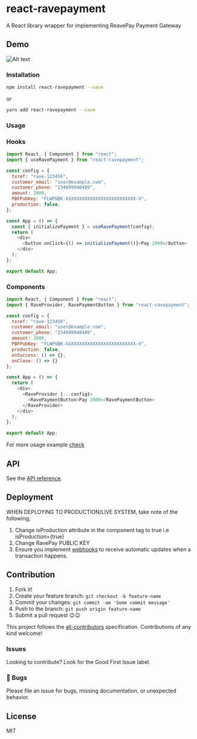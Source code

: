 # react-ravepayment

A React library wrapper for implementing ReavePay Payment Gateway

## Demo

![Alt text](React_App.png?raw=true "Demo Image")

### Installation

```bash
npm install react-ravepayment --save
```

or

```bash
yarn add react-ravepayment --save
```

### Usage

### Hooks

```js
import React, { Component } from "react";
import { useRavePayment } from "react-ravepayment";

const config = {
  txref: "rave-123456",
  customer_email: "user@example.com",
  customer_phone: "234099940409",
  amount: 2000,
  PBFPubKey: "FLWPUBK-XXXXXXXXXXXXXXXXXXXXXXXXXX-X",
  production: false,
};

const App = () => {
  const { initializePayment } = useRavePayment(config);
  return (
    <div>
      <button onClick={() => initializePayment()}>Pay 2000</button>
    </div>
  );
};

export default App;
```

### Components

```js
import React, { Component } from "react";
import { RaveProvider, RavePaymentButton } from "react-ravepayment";

const config = {
  txref: "rave-123456",
  customer_email: "user@example.com",
  customer_phone: "234099940409",
  amount: 2000,
  PBFPubKey: "FLWPUBK-XXXXXXXXXXXXXXXXXXXXXXXXXX-X",
  production: false,
  onSuccess: () => {},
  onClose: () => {}
};

const App = () => {
  return (
    <div>
      <RaveProvider {...config}>
        <RavePaymentButton>Pay 2000</RavePaymentButton>
      </RaveProvider>
    </div>
  );
};

export default App;
```

For more usage example [check](/example/src)

## API

See the [API reference](https://link-to-github-pages).

## Deployment

WHEN DEPLOYING TO PRODUCTION/LIVE SYSTEM, take note of the following;

1. Change isProduction attribute in the component tag to true i.e isProduction={true}
2. Change RavePay PUBLIC KEY
3. Ensure you implement [webhooks](https://flutterwavedevelopers.readme.io/docs/events-webhooks) to receive automatic updates when a transaction happens.

## Contribution

1. Fork it!
2. Create your feature branch: `git checkout -b feature-name`
3. Commit your changes: `git commit -am 'Some commit message'`
4. Push to the branch: `git push origin feature-name`
5. Submit a pull request 😉😉

This project follows the [all-contributors](https://allcontributors.org/) specification.
Contributions of any kind welcome!

### Issues

Looking to contribute? Look for the Good First Issue label.

### 🐛 Bugs

Please file an issue for bugs, missing documentation, or unexpected behavior.

## License

MIT
